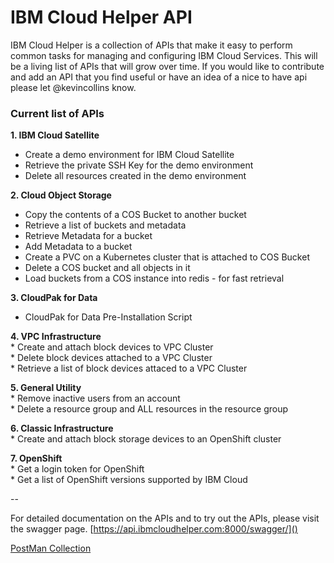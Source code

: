 # IBM Cloud Helper API
IBM Cloud Helper is a collection of APIs that make it easy to perform common tasks for managing and configuring IBM Cloud Services.  This will be a living list of APIs that will grow over time.  If you would like to contribute and add an API that you find useful or have an idea of a nice to have api please let @kevincollins know.

<h3>Current list of APIs</h3>

**1. IBM Cloud Satellite**   
  * Create a demo environment for IBM Cloud Satellite  
  * Retrieve the private SSH Key for the demo environment   
  * Delete all resources created in the demo environment  

**2. Cloud Object Storage**  
  * Copy the contents of a COS Bucket to another bucket  
  * Retrieve a list of buckets and metadata  
  * Retrieve Metadata for a bucket  
  * Add Metadata to a bucket  
  * Create a PVC on a Kubernetes cluster that is attached to COS Bucket  
  * Delete a COS bucket and all objects in it  
  * Load buckets from a COS instance into redis - for fast retrieval  

**3. CloudPak for Data**  
   * CloudPak for Data Pre-Installation Script  

**4. VPC Infrastructure**  
    * Create and attach block devices to VPC Cluster  
    * Delete block devices attached to a VPC Cluster  
    * Retrieve a list of block devices attaced to a VPC Cluster  
    
**5. General Utility**  
    * Remove inactive users from an account  
    * Delete a resource group and ALL resources in the resource group  

**6. Classic Infrastructure**  
    * Create and attach block storage devices to an OpenShift cluster  

**7. OpenShift**  
    * Get a login token for OpenShift  
    * Get a list of OpenShift versions supported by IBM Cloud  

--

For detailed documentation on the APIs and to try out the APIs, please visit the swagger page.
[https://api.ibmcloudhelper.com:8000/swagger/]()


[PostMan Collection](https://www.ibmcloudhelper.com/IBM-Cloud-Helper.postman_collection.json)
